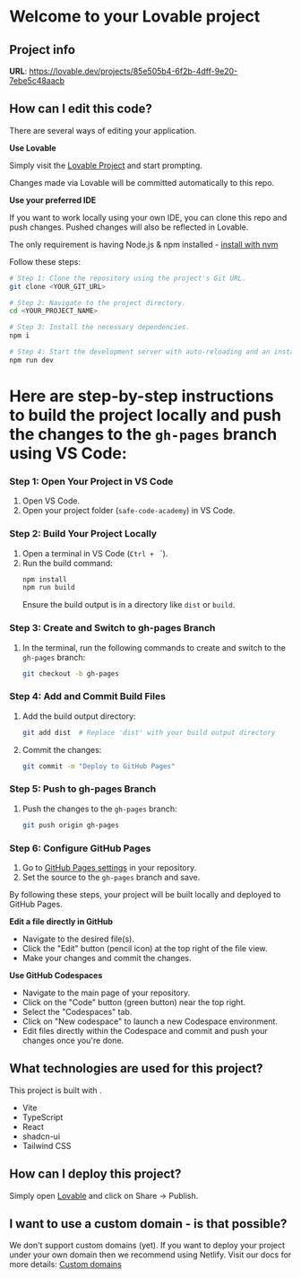 # Welcome to your Lovable project

## Project info

**URL**: https://lovable.dev/projects/85e505b4-6f2b-4dff-9e20-7ebe5c48aacb

## How can I edit this code?

There are several ways of editing your application.

**Use Lovable**

Simply visit the [Lovable Project](https://lovable.dev/projects/85e505b4-6f2b-4dff-9e20-7ebe5c48aacb) and start prompting.

Changes made via Lovable will be committed automatically to this repo.

**Use your preferred IDE**

If you want to work locally using your own IDE, you can clone this repo and push changes. Pushed changes will also be reflected in Lovable.

The only requirement is having Node.js & npm installed - [install with nvm](https://github.com/nvm-sh/nvm#installing-and-updating)

Follow these steps:

```sh
# Step 1: Clone the repository using the project's Git URL.
git clone <YOUR_GIT_URL>

# Step 2: Navigate to the project directory.
cd <YOUR_PROJECT_NAME>

# Step 3: Install the necessary dependencies.
npm i

# Step 4: Start the development server with auto-reloading and an instant preview.
npm run dev
```     
# Here are step-by-step instructions to build the project locally and push the changes to the `gh-pages` branch using VS Code:

### Step 1: Open Your Project in VS Code

1. Open VS Code.
2. Open your project folder (`safe-code-academy`) in VS Code.

### Step 2: Build Your Project Locally

1. Open a terminal in VS Code (`Ctrl + ` `).
2. Run the build command:
   ```sh
   npm install
   npm run build
   ```
   Ensure the build output is in a directory like `dist` or `build`.

### Step 3: Create and Switch to gh-pages Branch

1. In the terminal, run the following commands to create and switch to the `gh-pages` branch:
   ```sh
   git checkout -b gh-pages
   ```

### Step 4: Add and Commit Build Files

1. Add the build output directory:
   ```sh
   git add dist  # Replace 'dist' with your build output directory
   ```
2. Commit the changes:
   ```sh
   git commit -m "Deploy to GitHub Pages"
   ```

### Step 5: Push to gh-pages Branch

1. Push the changes to the `gh-pages` branch:
   ```sh
   git push origin gh-pages
   ```

### Step 6: Configure GitHub Pages

1. Go to [GitHub Pages settings](https://github.com/xander-haj/safe-code-academy/settings/pages) in your repository.
2. Set the source to the `gh-pages` branch and save.

By following these steps, your project will be built locally and deployed to GitHub Pages.

**Edit a file directly in GitHub**

- Navigate to the desired file(s).
- Click the "Edit" button (pencil icon) at the top right of the file view.
- Make your changes and commit the changes.

**Use GitHub Codespaces**

- Navigate to the main page of your repository.
- Click on the "Code" button (green button) near the top right.
- Select the "Codespaces" tab.
- Click on "New codespace" to launch a new Codespace environment.
- Edit files directly within the Codespace and commit and push your changes once you're done.

## What technologies are used for this project?

This project is built with .

- Vite
- TypeScript
- React
- shadcn-ui
- Tailwind CSS

## How can I deploy this project?

Simply open [Lovable](https://lovable.dev/projects/85e505b4-6f2b-4dff-9e20-7ebe5c48aacb) and click on Share -> Publish.

## I want to use a custom domain - is that possible?

We don't support custom domains (yet). If you want to deploy your project under your own domain then we recommend using Netlify. Visit our docs for more details: [Custom domains](https://docs.lovable.dev/tips-tricks/custom-domain/)
